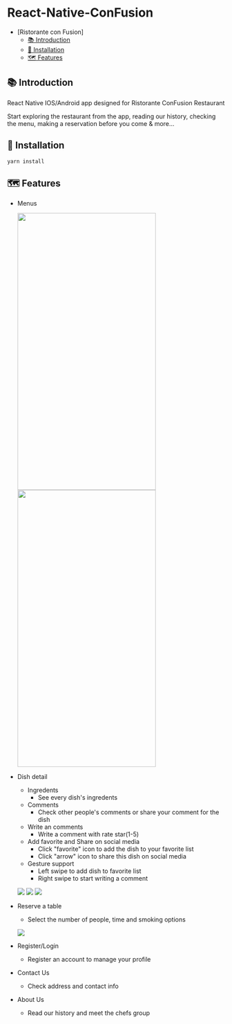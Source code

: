 # React-Native-ConFusion


<!-- TOC -->

- [Ristorante con Fusion]
    - [📚 Introduction](#-introduction)
    - [🔨 Installation](#-installation)
    - [🗺 Features](#-features)

<!-- /TOC -->

## 📚 Introduction

React Native IOS/Android app designed for Ristorante ConFusion Restaurant

Start exploring the restaurant from the app, reading our history, checking the menu, making a reservation before you come & more...


## 🔨 Installation
```
yarn install
```

## 🗺 Features

- Menus

    <img src="/screenshots/menu.png" width="320" height="640"> <img src="/screenshots/dishDetail.png" width="320" height="640">


- Dish detail
    - Ingredents
        - See every dish's ingredents
    - Comments
        - Check other people's comments or share your comment for the dish
    - Write an comments
        - Write a comment with rate star(1-5)
    - Add favorite and Share on social media
        - Click "favorite" icon to add the dish to your favorite list
        - Click "arrow" icon to share this dish on social media
    - Gesture support
        - Left swipe to add dish to favorite list
        - Right swipe to start writing a comment
    
    ![](/screenshots/Favorite.gif)
    ![](/screenshots/comment.gif)
    ![](/screenshots/writecomment.gif)
    
    
- Reserve a table
    - Select the number of people, time and smoking options
    
    ![](/screenshots/reservation.gif)
    
    
- Register/Login
    - Register an account to manage your profile
- Contact Us
    - Check address and contact info
- About Us
    - Read our history and meet the chefs group
